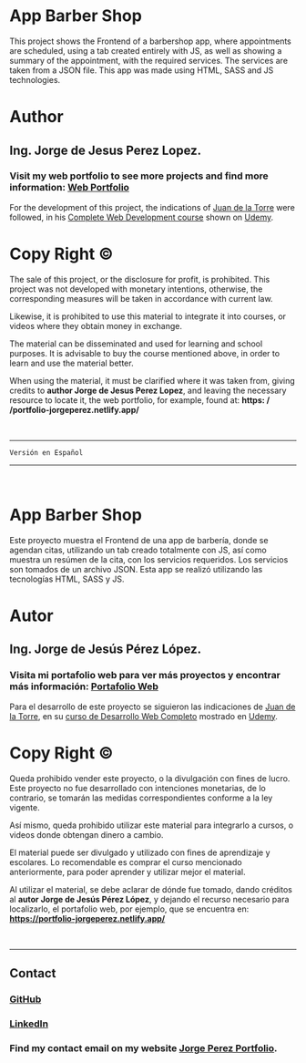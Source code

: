 # App Barber Shop

This project shows the Frontend of a barbershop app, where appointments are scheduled, using a tab created entirely with JS, as well as showing a summary of the appointment, with the required services. The services are taken from a JSON file. This app was made using HTML, SASS and JS technologies.

# Author

## Ing. Jorge de Jesus Perez Lopez.

### Visit my web portfolio to see more projects and find more information: [Web Portfolio](https://portfolio-jorgeperez.netlify.app/)

For the development of this project, the indications of [Juan de la Torre](https://codigoconjuan.com/) were followed, in his [Complete Web Development course](https://www.udemy.com/course/desarrollo-web-completo-con-html5-css3-js-php-y-mysql/) shown on [Udemy](https://www.udemy.com/).

# Copy Right &copy;

The sale of this project, or the disclosure for profit, is prohibited. This project was not developed with monetary intentions, otherwise, the corresponding measures will be taken in accordance with current law.

Likewise, it is prohibited to use this material to integrate it into courses, or videos where they obtain money in exchange.

The material can be disseminated and used for learning and school purposes. It is advisable to buy the course mentioned above, in order to learn and use the material better.

When using the material, it must be clarified where it was taken from, giving credits to **author Jorge de Jesus Perez Lopez**, and leaving the necessary resource to locate it, the web portfolio, for example, found at: **https: / /portfolio-jorgeperez.netlify.app/**

<br/>

---

`Versión en Español`

---

<br/>

# App Barber Shop

Este proyecto muestra el Frontend de una app de barbería, donde se agendan citas, utilizando un tab creado totalmente con JS, así como muestra un resúmen de la cita, con los servicios requeridos. Los servicios son tomados de un archivo JSON. Esta app se realizó utilizando las tecnologías HTML, SASS y JS.

# Autor

## Ing. Jorge de Jesús Pérez López.

### Visita mi portafolio web para ver más proyectos y encontrar más información: [Portafolio Web](https://portfolio-jorgeperez.netlify.app/)

Para el desarrollo de este proyecto se siguieron las indicaciones de [Juan de la Torre](https://codigoconjuan.com/), en su [curso de Desarrollo Web Completo](https://www.udemy.com/course/desarrollo-web-completo-con-html5-css3-js-php-y-mysql/) mostrado en [Udemy](https://www.udemy.com/).

# Copy Right &copy;

Queda prohibido vender este proyecto, o la divulgación con fines de lucro. Este proyecto no fue desarrollado con intenciones monetarias, de lo contrario, se tomarán las medidas correspondientes conforme a la ley vigente.

Así mismo, queda prohibido utilizar este material para integrarlo a cursos, o videos donde obtengan dinero a cambio.

El material puede ser divulgado y utilizado con fines de aprendizaje y escolares. Lo recomendable es comprar el curso mencionado anteriormente, para poder aprender y utilizar mejor el material.

Al utilizar el material, se debe aclarar de dónde fue tomado, dando créditos al **autor Jorge de Jesús Pérez López**, y dejando el recurso necesario para localizarlo, el portafolio web, por ejemplo, que se encuentra en: **https://portfolio-jorgeperez.netlify.app/**

<br/>

---

## Contact

### [GitHub](https://github.com/jodeperezlo)

### [LinkedIn](https://www.linkedin.com/in/jorge-de-jes%C3%BAs-p%C3%A9rez-l%C3%B3pez-140343216/)

### Find my contact email on my website [Jorge Perez Portfolio](https://portfolio-jorgeperez.netlify.app/).

